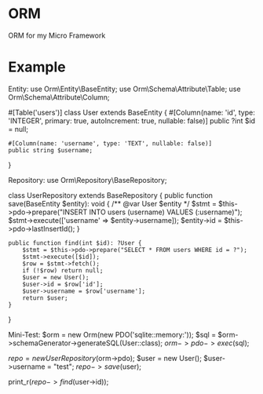 # ORM
ORM for my Micro Framework

# Example

Entity:
use Orm\Entity\BaseEntity;
use Orm\Schema\Attribute\Table;
use Orm\Schema\Attribute\Column;

#[Table('users')]
class User extends BaseEntity
{
    #[Column(name: 'id', type: 'INTEGER', primary: true, autoIncrement: true, nullable: false)]
    public ?int $id = null;

    #[Column(name: 'username', type: 'TEXT', nullable: false)]
    public string $username;
}

Repository:
use Orm\Repository\BaseRepository;

class UserRepository extends BaseRepository
{
    public function save(BaseEntity $entity): void {
        /** @var User $entity */
        $stmt = $this->pdo->prepare("INSERT INTO users (username) VALUES (:username)");
        $stmt->execute(['username' => $entity->username]);
        $entity->id = $this->pdo->lastInsertId();
    }

    public function find(int $id): ?User {
        $stmt = $this->pdo->prepare("SELECT * FROM users WHERE id = ?");
        $stmt->execute([$id]);
        $row = $stmt->fetch();
        if (!$row) return null;
        $user = new User();
        $user->id = $row['id'];
        $user->username = $row['username'];
        return $user;
    }
}


Mini-Test:
$orm = new Orm(new PDO('sqlite::memory:'));
$sql = $orm->schemaGenerator->generateSQL(User::class);
$orm->pdo->exec($sql);

$repo = new UserRepository($orm->pdo);
$user = new User();
$user->username = "test";
$repo->save($user);

print_r($repo->find($user->id));
